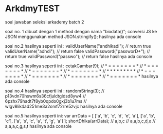# ArkdmyTEST
soal jawaban seleksi arkademy batch 2


soal no. 1
dibuat dengan 1 method dengan nama "biodata()";
conversi JS ke JSON menggunakan method JSON.stringify();
hasilnya ada console

soal no.2
hasilnya seperti ini :
validUserName("andhikadi"); // return true
validUserName("adhdi"); // return false
validPassword("passworD+"); // return true
validPassword("passwo"); // return false
hasilnya ada console

soal no.3
hasilnya seperti ini :
cetakGambar(9);
// * = = = = = = = * 
// * = = = = = = = * 
// * = = = = = = = * 
// * = = = = = = = * 
// * * * * * * * * * 
// * = = = = = = = * 
// * = = = = = = = * 
// * = = = = = = = * 
// * = = = = = = = *
hasilnya ada console

soal no.4
hasilnya seperti ini :
randomString(3);
// p13vdn70hswm6s36cfjuldtgldsd8yw4
// 6pzhx79hadt7f8yb0qpdo0gxj3b1u7ms
// wlgv8lik4ad251me3a2omf72rre5zvjc
hasilnya ada console

soal no.5
hasilnya seperti ini:
var arrData = [
    ['a', 'b', 'c', 'd', 'e', 'a'],
    ['a', 'b', 'c'],
    ['a', 's', 'c', 'a', 't', 'g', 'a']
];
shortDhika(arrData);
// a,b,c
// a,a,b,c,d,e
// a,a,a,c,g,s,t
hasilnya ada console
